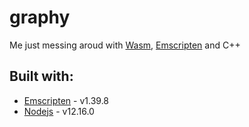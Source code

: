# graphy

Me just messing aroud with [Wasm](https://webassembly.org/), [Emscripten](https://emscripten.org/) and C++

## Built with:

* [Emscripten](https://emscripten.org/) - v1.39.8
* [Nodejs](https://emscripten.org/) - v12.16.0